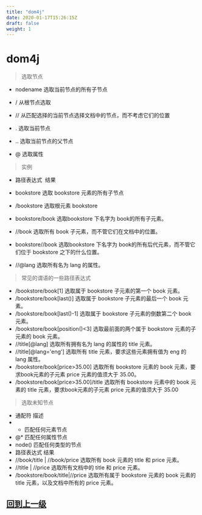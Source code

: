 ```yaml
---
title: "dom4j"
date: 2020-01-17T15:26:15Z
draft: false
weight: 1
---
```


# dom4j

> 选取节点

+ nodename 选取当前节点的所有子节点

+ / 从根节点选取

+ // 从匹配选择的当前节点选择文档中的节点，而不考虑它们的位置

+ . 选取当前节点

+  .. 选取当前节点的父节点

+ @ 选取属性

> 实例
+ 路径表达式  &nbsp;结果

+ bookstore 选取 bookstore 元素的所有子节点

+ /bookstore 选取根元素 bookstore

+ bookstore/book 选取bookstore 下名字为 book的所有子元素。

+ //book 选取所有 book 子元素，而不管它们在文档中的位置。

+ bookstore//book 选取bookstore 下名字为 book的所有后代元素，而不管它们位于 bookstore 之下的什么位置。

+ //@lang 选取所有名为 lang 的属性。

> 常见的谓语的一些路径表达式

+ /bookstore/book[1] 选取属于 bookstore 子元素的第一个 book 元素。
+ /bookstore/book[last()] 选取属于 bookstore 子元素的最后一个 book 元素。
+ /bookstore/book[last()-1] 选取属于 bookstore 子元素的倒数第二个 book 元素。
+ /bookstore/book[position()<3] 选取最前面的两个属于 bookstore 元素的子元素的 book 元素。
+ //title[@lang] 选取所有拥有名为 lang 的属性的 title 元素。
+ //title[@lang='eng'] 选取所有 title 元素，要求这些元素拥有值为 eng 的 lang 属性。
+ /bookstore/book[price>35.00] 选取所有 bookstore 元素的 book 元素，要求book元素的子元素 price 元素的值须大于 35.00。
+ /bookstore/book[price>35.00]/title 选取所有 bookstore 元素中的 book 元素的 title 元素，要求book元素的子元素 price 元素的值须大于 35.00

> 选取未知节点

+ 通配符 描述
+ * 匹配任何元素节点
+ @* 匹配任何属性节点
+ node() 匹配任何类型的节点
+ 路径表达式 结果
+ //book/title | //book/price 选取所有 book 元素的 title 和 price 元素。
+ //title | //price 选取所有文档中的 title 和 price 元素。
+ /bookstore/book/title|//price 选取所有属于 bookstore 元素的 book 元素的title 元素，以及文档中所有的 price 元素。
  
## [回到上一级](../)